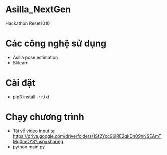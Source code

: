 # Asilla_NextGen
Hackathon Reset1010

# Các công nghệ sử dụng
- Asilla pose estimation
- Sklearn 

# Cài đặt
- pip3 install -r r.txt

# Chạy chương trình 
- Tải về video input tại https://drive.google.com/drive/folders/1Sf2Ycc96lRE2qkDn09hNSEAmTMg0mOY8?usp=sharing
- python main.py
